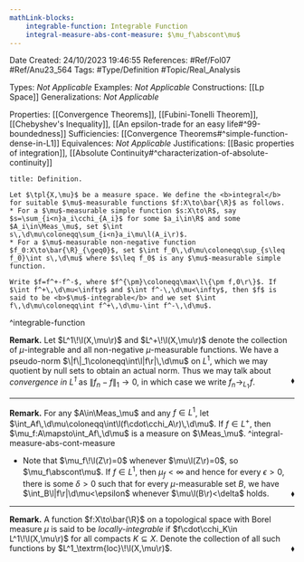 ```yaml
---
mathLink-blocks:
    integrable-function: Integrable Function
    integral-measure-abs-cont-measure: $\mu_f\abscont\mu$
---
```


<div class="topSpace"></div>

Date Created: 24/10/2023 19:46:55
References: #Ref/Fol07 #Ref/Anu23_564
Tags: #Type/Definition #Topic/Real_Analysis

Types: <i>Not Applicable</i>
Examples: <i>Not Applicable</i>
Constructions: [[Lp Space]]
Generalizations: <i>Not Applicable</i>

Properties: [[Convergence Theorems]], [[Fubini-Tonelli Theorem]], [[Chebyshev's Inequality]], [[An epsilon-trade for an easy life#^99-boundedness]]
Sufficiencies: [[Convergence Theorems#^simple-function-dense-in-L1]]
Equivalences: <i>Not Applicable</i>
Justifications: [[Basic properties of integration]], [[Absolute Continuity#^characterization-of-absolute-continuity]]

``` ad-Definition
title: Definition.

Let $\tpl{X,\mu}$ be a measure space. We define the <b>integral</b> for suitable $\mu$-measurable functions $f:X\to\bar{\R}$ as follows.
* For a $\mu$-measurable simple function $s:X\to\R$, say $s=\sum_{i<n}a_i\cchi_{A_i}$ for some $a_i\in\R$ and some $A_i\in\Meas_\mu$, set $\int s\,\d\mu\coloneqq\sum_{i<n}a_i\mu\l(A_i\r)$.
* For a $\mu$-measurable non-negative function $f_0:X\to\bar{\R}_{\geq0}$, set $\int f_0\,\d\mu\coloneqq\sup_{s\leq f_0}\int s\,\d\mu$ where $s\leq f_0$ is any $\mu$-measurable simple function.

Write $f=f^+-f^-$, where $f^{\pm}\coloneqq\max\l\{\pm f,0\r\}$. If $\int f^+\,\d\mu<\infty$ and $\int f^-\,\d\mu<\infty$, then $f$ is said to be <b>$\mu$-integrable</b> and we set $\int f\,\d\mu\coloneqq\int f^+\,\d\mu-\int f^-\,\d\mu$.

```
^integrable-function

<b>Remark.</b> Let $L^1\!\l(X,\mu\r)$ and $L^+\!\l(X,\mu\r)$ denote the collection of $\mu$-integrable and all non-negative $\mu$-measurable functions. We have a pseudo-norm $\|f\|_1\coloneqq\int\l|f\r|\,\d\mu$ on $L^1$, which we may quotient by null sets to obtain an actual norm. Thus we may talk about <i>convergence in $L^1$</i> as $\|f_n-f\|_1\to0$, in which case we write $f_n\to_{L_1}\!f$.<span style="float:right;">$\blacklozenge$</span>

---

<b>Remark.</b> For any $A\in\Meas_\mu$ and any $f\in L^1$, let $\int_Af\,\d\mu\coloneqq\int\l(f\cdot\cchi_A\r)\,\d\mu$. If $f\in L^+$, then $\mu_f:A\mapsto\int_Af\,\d\mu$ is a measure on $\Meas_\mu$. ^integral-measure-abs-cont-measure
* Note that $\mu_f\!\l(Z\r)=0$ whenever $\mu\l(Z\r)=0$, so $\mu_f\abscont\mu$. If $f\in L^1$, then $\mu_f<\infty$ and hence for every $\epsilon>0$, there is some $\delta>0$ such that for every $\mu$-measurable set $B$, we have $\int_B\l|f\r|\d\mu<\epsilon$ whenever $\mu\l(B\r)<\delta$ holds.<span style="float:right;">$\blacklozenge$</span>

---

<b>Remark.</b> A function $f:X\to\bar{\R}$ on a topological space with Borel measure $\mu$ is said to be <i>locally-integrable</i> if $f\cdot\cchi_K\in L^1\!\l(X,\mu\r)$ for all compacts $K\subseteq X$. Denote the collection of all such functions by $L^1_\textrm{loc}\!\l(X,\mu\r)$.<span style="float:right;">$\blacklozenge$</span>
